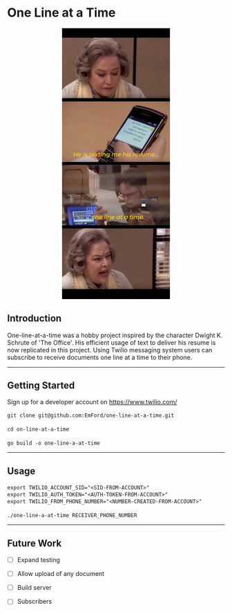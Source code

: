 # One Line at a Time

<p align="center">
<img src="images/texting.png" width="250"/>
</p>

## Introduction
One-line-at-a-time was a hobby project inspired by the character Dwight K. Schrute of 'The Office'. His efficient usage of text to deliver his resume is now replicated in this project. Using Twilio messaging system users can subscribe to receive documents one line at a time to their phone.

---
## Getting Started
Sign up for a developer account on https://www.twilio.com/ 


```shell
git clone git@github.com:EmFord/one-line-at-a-time.git

cd on-line-at-a-time

go build -o one-line-a-at-time
```

---
## Usage

```shell
export TWILIO_ACCOUNT_SID="<SID-FROM-ACCOUNT>"
export TWILIO_AUTH_TOKEN="<AUTH-TOKEN-FROM-ACCOUNT>"
export TWILIO_FROM_PHONE_NUMBER="<NUMBER-CREATED-FROM-ACCOUNT>"

./one-line-a-at-time RECEIVER_PHONE_NUMBER
```

---
## Future Work

- [ ] Expand testing
- [ ] Allow upload of any document
- [ ] Build server
- [ ] Subscribers








 
 